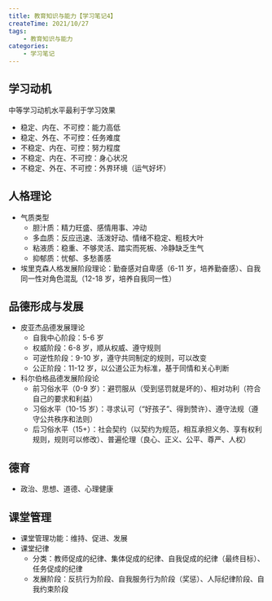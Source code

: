 ```yaml
---
title: 教育知识与能力【学习笔记4】
createTime: 2021/10/27
tags:
    - 教育知识与能力
categories:
    - 学习笔记
---
```


## 学习动机

中等学习动机水平最利于学习效果

-   稳定、内在、不可控：能力高低
-   稳定、外在、不可控：任务难度
-   不稳定、内在、可控：努力程度
-   不稳定、内在、不可控：身心状况
-   不稳定、外在、不可控：外界环境（运气好坏）

## 人格理论

-   气质类型
    -   胆汁质：精力旺盛、感情用事、冲动
    -   多血质：反应迅速、活泼好动、情绪不稳定、粗枝大叶
    -   粘液质：稳重、不够灵活、踏实而死板、冷静缺乏生气
    -   抑郁质：忧郁、多愁善感
-   埃里克森人格发展阶段理论：勤奋感对自卑感（6-11 岁，培养勤奋感）、自我同一性对角色混乱（12-18 岁，培养自我同一性）

## 品德形成与发展

-   皮亚杰品德发展理论
    -   自我中心阶段：5-6 岁
    -   权威阶段：6-8 岁，顺从权威、遵守规则
    -   可逆性阶段：9-10 岁，遵守共同制定的规则，可以改变
    -   公正阶段：11-12 岁，以公道公正为标准，基于同情和关心判断
-   科尔伯格品德发展阶段论
    -   前习俗水平（0-9 岁）：避罚服从（受到惩罚就是坏的）、相对功利（符合自己的要求和利益）
    -   习俗水平（10-15 岁）：寻求认可（“好孩子”、得到赞许）、遵守法规（遵守公共秩序和法则）
    -   后习俗水平（15+）：社会契约（以契约为规范，相互承担义务、享有权利规则，规则可以修改）、普遍伦理（良心、正义、公平、尊严、人权）

## 德育

-   政治、思想、道德、心理健康

## 课堂管理

-   课堂管理功能：维持、促进、发展
-   课堂纪律
    -   分类：教师促成的纪律、集体促成的纪律、自我促成的纪律（最终目标）、任务促成的纪律
    -   发展阶段：反抗行为阶段、自我服务行为阶段（奖惩）、人际纪律阶段、自我约束阶段
